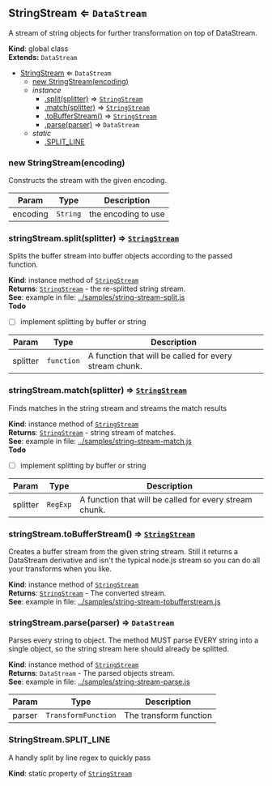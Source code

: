 <a name="StringStream"></a>

## StringStream ⇐ <code>DataStream</code>
A stream of string objects for further transformation on top of DataStream.

**Kind**: global class  
**Extends:** <code>DataStream</code>  

* [StringStream](#StringStream) ⇐ <code>DataStream</code>
    * [new StringStream(encoding)](#new_StringStream_new)
    * _instance_
        * [.split(splitter)](#StringStream+split) ⇒ <code>[StringStream](#StringStream)</code>
        * [.match(splitter)](#StringStream+match) ⇒ <code>[StringStream](#StringStream)</code>
        * [.toBufferStream()](#StringStream+toBufferStream) ⇒ <code>[StringStream](#StringStream)</code>
        * [.parse(parser)](#StringStream+parse) ⇒ <code>DataStream</code>
    * _static_
        * [.SPLIT_LINE](#StringStream.SPLIT_LINE)

<a name="new_StringStream_new"></a>

### new StringStream(encoding)
Constructs the stream with the given encoding.


| Param | Type | Description |
| --- | --- | --- |
| encoding | <code>String</code> | the encoding to use |

<a name="StringStream+split"></a>

### stringStream.split(splitter) ⇒ <code>[StringStream](#StringStream)</code>
Splits the buffer stream into buffer objects according to the passedfunction.

**Kind**: instance method of <code>[StringStream](#StringStream)</code>  
**Returns**: <code>[StringStream](#StringStream)</code> - the re-splitted string stream.  
**See**: example in file: [../samples/string-stream-split.js](../samples/string-stream-split.js)  
**Todo**

- [ ] implement splitting by buffer or string


| Param | Type | Description |
| --- | --- | --- |
| splitter | <code>function</code> | A function that will be called for every                             stream chunk. |

<a name="StringStream+match"></a>

### stringStream.match(splitter) ⇒ <code>[StringStream](#StringStream)</code>
Finds matches in the string stream and streams the match results

**Kind**: instance method of <code>[StringStream](#StringStream)</code>  
**Returns**: <code>[StringStream](#StringStream)</code> - string stream of matches.  
**See**: example in file: [../samples/string-stream-match.js](../samples/string-stream-match.js)  
**Todo**

- [ ] implement splitting by buffer or string


| Param | Type | Description |
| --- | --- | --- |
| splitter | <code>RegExp</code> | A function that will be called for every                             stream chunk. |

<a name="StringStream+toBufferStream"></a>

### stringStream.toBufferStream() ⇒ <code>[StringStream](#StringStream)</code>
Creates a buffer stream from the given string stream. Still it returns aDataStream derivative and isn't the typical node.js stream so you can doall your transforms when you like.

**Kind**: instance method of <code>[StringStream](#StringStream)</code>  
**Returns**: <code>[StringStream](#StringStream)</code> - The converted stream.  
**See**: example in file: [../samples/string-stream-tobufferstream.js](../samples/string-stream-tobufferstream.js)  
<a name="StringStream+parse"></a>

### stringStream.parse(parser) ⇒ <code>DataStream</code>
Parses every string to object. The method MUST parse EVERY string into asingle object, so the string stream here should already be splitted.

**Kind**: instance method of <code>[StringStream](#StringStream)</code>  
**Returns**: <code>DataStream</code> - The parsed objects stream.  
**See**: example in file: [../samples/string-stream-parse.js](../samples/string-stream-parse.js)  

| Param | Type | Description |
| --- | --- | --- |
| parser | <code>TransformFunction</code> | The transform function |

<a name="StringStream.SPLIT_LINE"></a>

### StringStream.SPLIT_LINE
A handly split by line regex to quickly pass

**Kind**: static property of <code>[StringStream](#StringStream)</code>  
